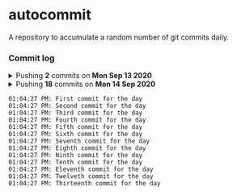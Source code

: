 # autocommit

A repository to accumulate a random number of git commits daily.

### Commit log

<details>
    <summary>Pushing <b>2</b> commits on <b>Mon Sep 13 2020</b></summary>

    11:02:46 PM: First commit for the day
    11:12:01 PM: Second commit for the day
</details>

<details>
    <summary>Pushing <b>18</b> commits on <b>Mon 14 Sep 2020</b><summary>

    01:04:27 PM: First commit for the day
    01:04:27 PM: Second commit for the day
    01:04:27 PM: Third commit for the day
    01:04:27 PM: Fourth commit for the day
    01:04:27 PM: Fifth commit for the day
    01:04:27 PM: Sixth commit for the day
    01:04:27 PM: Seventh commit for the day
    01:04:27 PM: Eighth commit for the day
    01:04:27 PM: Ninth commit for the day
    01:04:27 PM: Tenth commit for the day
    01:04:27 PM: Eleventh commit for the day
    01:04:27 PM: Twelveth commit for the day
    01:04:27 PM: Thirteenth commit for the day
</details>
